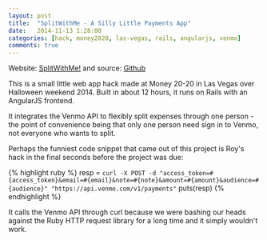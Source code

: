 ```yaml
---
layout: post
title:  "SplitWithMe - A Silly Little Payments App"
date:   2014-11-13 1:28:00
categories: [hack, money2020, las-vegas, rails, angularjs, venmo]
comments: true
---
```

Website: <a href="http://splitwit.me/">SplitWithMe!</a> and source: <a href="https://github.com/anair13/splititwitme">Github</a>

This is a small little web app hack made at Money 20-20 in Las Vegas over Halloween weekend 2014. Built in about 12 hours, it runs on Rails with an AngularJS frontend.

It integrates the Venmo API to flexibly split expenses through one person - the point of convenience being that only one person need sign in to Venmo, not everyone who wants to split.

Perhaps the funniest code snippet that came out of this project is Roy's hack in the final seconds before the project was due:

{% highlight ruby %}
    resp = `curl -X POST -d "access_token=#{access_token}&email=#{email}&note=#{note}&amount=#{amount}&audience=#{audience}" "https://api.venmo.com/v1/payments"`
        puts(resp)
{% endhighlight %}

It calls the Venmo API through curl because we were bashing our heads against the Ruby HTTP request library for a long time and it simply wouldn't work.